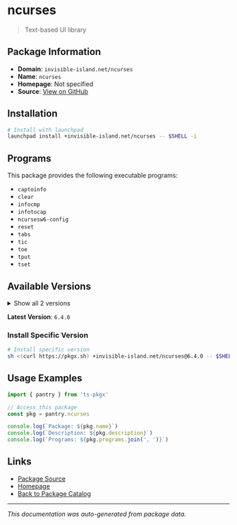 # ncurses

> Text-based UI library

## Package Information

- **Domain**: `invisible-island.net/ncurses`
- **Name**: `ncurses`
- **Homepage**: Not specified
- **Source**: [View on GitHub](https://github.com/pkgxdev/pantry/tree/main/projects/invisible-island.net/ncurses/package.yml)

## Installation

```bash
# Install with launchpad
launchpad install +invisible-island.net/ncurses -- $SHELL -i
```

## Programs

This package provides the following executable programs:

- `captoinfo`
- `clear`
- `infocmp`
- `infotocap`
- `ncursesw6-config`
- `reset`
- `tabs`
- `tic`
- `toe`
- `tput`
- `tset`

## Available Versions

<details>
<summary>Show all 2 versions</summary>

- `6.4.0`, `6.3.0`

</details>

**Latest Version**: `6.4.0`

### Install Specific Version

```bash
# Install specific version
sh <(curl https://pkgx.sh) +invisible-island.net/ncurses@6.4.0 -- $SHELL -i
```

## Usage Examples

```typescript
import { pantry } from 'ts-pkgx'

// Access this package
const pkg = pantry.ncurses

console.log(`Package: ${pkg.name}`)
console.log(`Description: ${pkg.description}`)
console.log(`Programs: ${pkg.programs.join(', ')}`)
```

## Links

- [Package Source](https://github.com/pkgxdev/pantry/tree/main/projects/invisible-island.net/ncurses/package.yml)
- [Homepage](#)
- [Back to Package Catalog](../package-catalog.md)

---

*This documentation was auto-generated from package data.*
